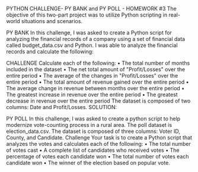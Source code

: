 PYTHON CHALLENGE-  PY BANK and PY POLL - HOMEWORK #3
The objective of this two-part project was to utilize Python scripting in real-world situations and scenarios.

PY BANK
In this challenge, I was asked to create a Python script for analyzing the financial records of a company using a set of financial data called budget_data.csv and Python. I was able to analyze the financial records and calculate the following:

CHALLENGE
Calculate each of the following:
•	The total number of months included in the dataset
•	The net total amount of "Profit/Losses" over the entire period
•	The average of the changes in "Profit/Losses" over the entire period
•	The total amount of revenue gained over the entire period
•	The average change in revenue between months over the entire period
•	The greatest increase in revenue over the entire period
•	The greatest decrease in revenue over the entire period The dataset is composed of two columns: Date and Profit/Losses. 
SOLUTION:

PY POLL
In this challenge, I was asked to create a python script to help modernize vote-counting process in a rural area.
The poll dataset is election_data.csv. The dataset is composed of three columns: Voter ID, County, and Candidate. 
Challenge
Your task is to create a Python script that analyzes the votes and calculates each of the following:
•	The total number of votes cast
•	A complete list of candidates who received votes
•	The percentage of votes each candidate won
•	The total number of votes each candidate won
•	The winner of the election based on popular vote.



